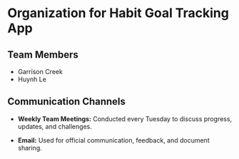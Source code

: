 # Organization for Habit Goal Tracking App

## Team Members
- Garrison Creek
- Huynh Le

## Communication Channels
- **Weekly Team Meetings:** Conducted every Tuesday to discuss progress, updates, and challenges.

- **Email:** Used for official communication, feedback, and document sharing.